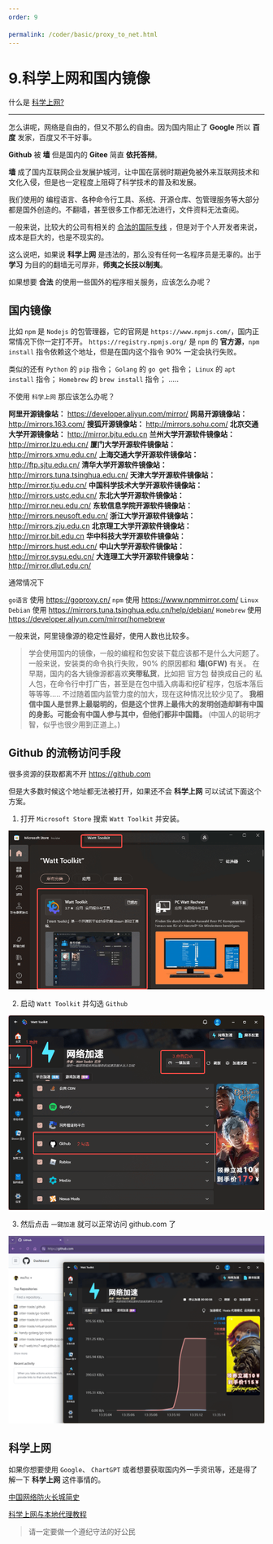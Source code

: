 ```yaml
---
order: 9

permalink: /coder/basic/proxy_to_net.html
---
```


# 9.科学上网和国内镜像

什么是 [科学上网?](https://cn.bing.com/search?q=%E7%A7%91%E5%AD%A6%E4%B8%8A%E7%BD%91)

<BiliBili bvid="BV1LrgVeUEsJ" />

---

怎么讲呢，网络是自由的，但又不那么的自由。因为国内阻止了 **Google** 所以 **百度** 发家，百度又不干好事。

**Github** 被 **墙** 但是国内的 **Gitee** 简直 **依托答辩**。

**墙** 成了国内互联网企业发展护城河，让中国在孱弱时期避免被外来互联网技术和文化入侵，但是也一定程度上阻碍了科学技术的普及和发展。

我们使用的 编程语言、各种命令行工具、系统、开源仓库、包管理服务等大部分都是国外创造的。不翻墙，甚至很多工作都无法进行，文件资料无法查阅。

一般来说，比较大的公司有相关的 [合法的国际专线](http://www.elawcn.com/telecommunication/2020/0531/670.html) ，但是对于个人开发者来说，成本是巨大的，也是不现实的。

这么说吧，如果说 **科学上网** 是违法的，那么没有任何一名程序员是无辜的。出于 **学习** 为目的的翻墙无可厚非，**师夷之长技以制夷**。

如果想要 **合法** 的使用一些国外的程序相关服务，应该怎么办呢？

## 国内镜像

比如 `npm` 是 `Nodejs` 的包管理器，它的官网是 `https://www.npmjs.com/`，国内正常情况下你一定打不开。
`https://registry.npmjs.org/` 是 `npm` 的 **官方源**，`npm install` 指令依赖这个地址，但是在国内这个指令 90% 一定会执行失败。

类似的还有 `Python` 的 `pip` 指令；
`Golang` 的 `go get` 指令；
`Linux` 的 `apt install` 指令；
`Homebrew` 的 `brew install` 指令；
.....

不使用 `科学上网` 那应该怎么办呢？

**阿里开源镜像站：** https://developer.aliyun.com/mirror/
**网易开源镜像站：** http://mirrors.163.com/
**搜狐开源镜像站：** http://mirrors.sohu.com/
**北京交通大学开源镜像站：** http://mirror.bjtu.edu.cn
**兰州大学开源软件镜像站：** http://mirror.lzu.edu.cn/
**厦门大学开源软件镜像站：** http://mirrors.xmu.edu.cn/
**上海交通大学开源软件镜像站：** http://ftp.sjtu.edu.cn/
**清华大学开源软件镜像站：** http://mirrors.tuna.tsinghua.edu.cn/
**天津大学开源软件镜像站：** http://mirror.tju.edu.cn/
**中国科学技术大学开源软件镜像站：** http://mirrors.ustc.edu.cn/
**东北大学开源软件镜像站：** http://mirror.neu.edu.cn/
**东软信息学院开源软件镜像站：** http://mirrors.neusoft.edu.cn/
**浙江大学开源软件镜像站：** http://mirrors.zju.edu.cn
**北京理工大学开源软件镜像站：** http://mirror.bit.edu.cn
**华中科技大学开源软件镜像站：** http://mirrors.hust.edu.cn/
**中山大学开源软件镜像站：** http://mirror.sysu.edu.cn/
**大连理工大学开源软件镜像站：** http://mirror.dlut.edu.cn/

通常情况下

`go语言` 使用 https://goproxy.cn/
`npm` 使用 https://www.npmmirror.com/
`Linux Debian` 使用 https://mirrors.tuna.tsinghua.edu.cn/help/debian/
`Homebrew` 使用 https://developer.aliyun.com/mirror/homebrew

一般来说，阿里镜像源的稳定性最好，使用人数也比较多。

> 学会使用国内的镜像，一般的编程和包安装下载应该都不是什么大问题了。一般来说，安装类的命令执行失败，90% 的原因都和 **墙(GFW)** 有关。
> 在早期，国内的各大镜像源都喜欢**夹带私货**，比如把 官方包 替换成自己的 私人包，在命令行中打广告，甚至是在包中插入病毒和挖矿程序，包版本落后等等等.....
> 不过随着国内监管力度的加大，现在这种情况比较少见了。
> **我相信中国人是世界上最聪明的，但是这个世界上最伟大的发明创造却鲜有中国的身影。可能会有中国人参与其中，但他们都非中国籍。**
> (中国人的聪明才智，似乎也很少用到正道上。)

## Github 的流畅访问手段

很多资源的获取都离不开 https://github.com

但是大多数时候这个地址都无法被打开，如果还不会 **科学上网** 可以试试下面这个方案。

1. 打开 `Microsoft Store` 搜索 `Watt Toolkit` 并安装。

![微软商店搜索并下载 Watt Toolkit](image/watt_1.png)

2. 启动 `Watt Toolkit` 并勾选 `Github`

![勾选需要代理的服务并启用加速](image/waat_2.png)

3. 然后点击 `一键加速` 就可以正常访问 github.com 了

![Watt Toolkit](image/waat_3.png)

## 科学上网

如果你想要使用 `Google`、 `ChartGPT` 或者想要获取国内外一手资讯等，还是得了解一下 **科学上网** 这件事情的。

[中国网络防火长城简史](https://blog.tsingjyujing.com/spam/gfw-history)

[科学上网与本地代理教程](/misc/proxy_wall_ready.html)

> 请一定要做一个遵纪守法的好公民
